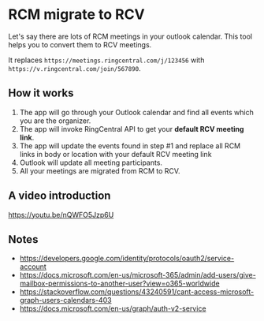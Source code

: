 # RCM migrate to RCV

Let's say there are lots of RCM meetings in your outlook calendar. This tool helps you to convert them to RCV meetings.

It replaces `https://meetings.ringcentral.com/j/123456` with `https://v.ringcentral.com/join/567890`.


## How it works

1. The app will go through your Outlook calendar and find all events which you are the organizer.
2. The app will invoke RingCentral API to get your **default RCV meeting link**.
3. The app will update the events found in step #1 and replace all RCM links in body or location with your default RCV meeting link
4. Outlook will update all meeting participants.
5. All your meetings are migrated from RCM to RCV.


## A video introduction

https://youtu.be/nQWFO5Jzp6U


## Notes

- https://developers.google.com/identity/protocols/oauth2/service-account
- https://docs.microsoft.com/en-us/microsoft-365/admin/add-users/give-mailbox-permissions-to-another-user?view=o365-worldwide
- https://stackoverflow.com/questions/43240591/cant-access-microsoft-graph-users-calendars-403
- https://docs.microsoft.com/en-us/graph/auth-v2-service
